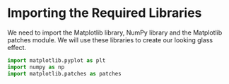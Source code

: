 # Importing the Required Libraries

We need to import the Matplotlib library, NumPy library and the Matplotlib patches module. We will use these libraries to create our looking glass effect.

```python
import matplotlib.pyplot as plt
import numpy as np
import matplotlib.patches as patches
```
